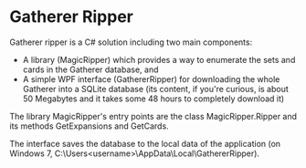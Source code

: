 Gatherer Ripper
===============

Gatherer ripper is a C# solution including two main components:

  - A library (MagicRipper) which provides a way to enumerate the sets and cards in the Gatherer database, and
  - A simple WPF interface (GathererRipper) for downloading the whole Gatherer into a SQLite database (its content, if you're curious, is about 50 Megabytes and it takes some 48 hours to completely download it)
  
The library MagicRipper's entry points are the class MagicRipper.Ripper and its methods GetExpansions and GetCards.

The interface saves the database to the local data of the application (on Windows 7, C:\Users\<username>\AppData\Local\GathererRipper).